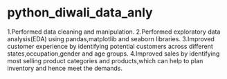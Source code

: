 # python_diwali_data_anly
1.Performed data cleaning and manipulation.
2.Performed exploratory data analysis(EDA) using pandas,matplotlib and seaborn libraries.
3.Improved customer experience by identifying potential customers across different states,occupation,gender and age groups.
4.Improved sales by identifying most selling product categories and products,which can help to plan inventory and hence meet the demands.
